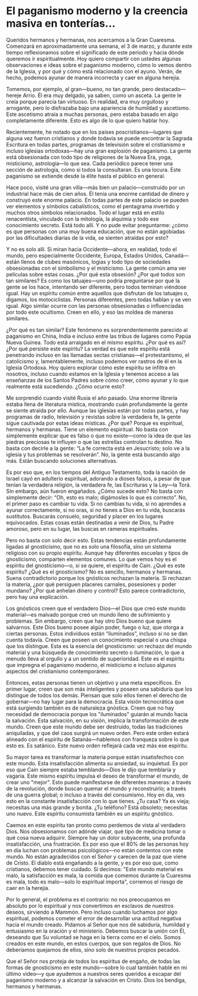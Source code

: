 # El paganismo moderno y la creencia masiva en tonterías...  

Queridos hermanos y hermanas, nos acercamos a la Gran Cuaresma. Comenzará en aproximadamente una semana, el 3 de marzo, y durante este tiempo reflexionamos sobre el significado de este período y hacia dónde queremos ir espiritualmente. Hoy quiero compartir con ustedes algunas observaciones e ideas sobre el paganismo moderno, cómo lo vemos dentro de la Iglesia, y por qué y cómo está relacionado con el ayuno. Verán, de hecho, podemos ayunar de manera incorrecta y caer en alguna herejía.  

Tomemos, por ejemplo, al gran—bueno, no tan grande, pero destacado—hereje Arrio. Él era muy delgado, ya saben, como un asceta. La gente le creía porque parecía tan virtuoso. En realidad, era muy orgulloso y arrogante, pero lo disfrazaba bajo una apariencia de humildad y ascetismo. Este ascetismo atraía a muchas personas, pero estaba basado en algo completamente diferente. Esto es algo de lo que quiero hablar hoy.  

Recientemente, he notado que en los países poscristianos—lugares que alguna vez fueron cristianos y donde todavía se puede encontrar la Sagrada Escritura en todas partes, programas de televisión sobre el cristianismo e incluso iglesias ortodoxas—hay una gran explosión de paganismo. La gente está obsesionada con todo tipo de religiones de la Nueva Era, yoga, misticismo, astrología—lo que sea. Cada periódico parece tener una sección de astrología, como si todos la consultaran. Es una locura. Este paganismo se extiende desde la élite hasta el público en general.  

Hace poco, visité una gran villa—más bien un palacio—construido por un industrial hace más de cien años. Él tenía una enorme cantidad de dinero y construyó este enorme palacio. En todas partes de este palacio se pueden ver elementos y símbolos cabalísticos, como el pentagrama invertido y muchos otros símbolos relacionados. Todo el lugar está en estilo renacentista, vinculado con la mitología, la alquimia y todo ese conocimiento secreto. Está todo allí. Y no pude evitar preguntarme: ¿cómo es que personas con una muy buena educación, que no están agobiadas por las dificultades diarias de la vida, se sienten atraídas por esto?  

Y no es solo allí. Si miran hacia Occidente—ahora, en realidad, todo el mundo, pero especialmente Occidente, Europa, Estados Unidos, Canadá—están llenos de clubes masónicos, logias y todo tipo de sociedades obsesionadas con el simbolismo y el misticismo. La gente común ama ver películas sobre estas cosas. ¿Por qué esta obsesión? ¿Por qué todos son tan similares? Es como los tatuajes—uno podría preguntarse por qué la gente se los hace, intentando ser diferente, pero todos terminan viéndose igual. Hay un espíritu común entre aquellos que disfrutan de los tatuajes o, digamos, los motociclistas. Personas diferentes, pero todas hablan y se ven igual. Algo similar ocurre con las personas obsesionadas o influenciadas por todo este ocultismo. Creen en ello, y eso las moldea de maneras similares.  

¿Por qué es tan similar? Este fenómeno es sorprendentemente parecido al paganismo en China, India e incluso entre las tribus de lugares como Papúa Nueva Guinea. Todo está arraigado en el mismo espíritu. ¿Por qué es así? ¿Por qué persiste este espíritu? La verdad es que este espíritu está penetrando incluso en las llamadas sectas cristianas—el protestantismo, el catolicismo y, lamentablemente, incluso podemos ver rastros de él en la Iglesia Ortodoxa. Hoy quiero explorar cómo este espíritu se infiltra en nosotros, incluso cuando estamos en la Iglesia y tenemos acceso a las enseñanzas de los Santos Padres sobre cómo creer, cómo ayunar y lo que realmente está sucediendo. ¿Cómo ocurre esto?  

Me sorprendió cuando visité Rusia el año pasado. Una enorme librería estaba llena de literatura mística, mostrando cuán profundamente la gente se siente atraída por ello. Aunque las iglesias están por todas partes, y hay programas de radio, televisión y revistas sobre la verdadera fe, la gente sigue cautivada por estas ideas místicas. ¿Por qué? Porque es espiritual, hermanos y hermanas. Tiene un elemento espiritual. No basta con simplemente explicar que es falso o que no existe—como la idea de que las piedras preciosas te influyen o que las estrellas controlan tu destino. No basta con decirle a la gente: “La fe correcta está en Jesucristo; solo ve a la iglesia y tus problemas se resolverán”. No, la gente está buscando algo más. Están buscando soluciones alternativas.  

Es por eso que, en los tiempos del Antiguo Testamento, toda la nación de Israel cayó en adulterio espiritual, adorando a dioses falsos, a pesar de que tenían la verdadera religión, la verdadera fe, las Escrituras y la Ley—la Torá. Sin embargo, aún fueron engañados. ¿Cómo sucede esto? No basta con simplemente decir: “Oh, esto es malo; digámosles lo que es correcto”. No, el primer paso es cambiar tu vida. Si no cambias tu vida, si no aprendes a ayunar correctamente, si no oras, si no tienes a Dios en tu vida, buscarás sustitutos. Buscarás consuelo, seguridad y placer en los lugares equivocados. Estas cosas están destinadas a venir de Dios, tu Padre amoroso, pero en su lugar, las buscas en rameras espirituales.  

Pero no basta con solo decir esto. Estas tendencias están profundamente ligadas al gnosticismo, que no es solo una filosofía, sino un sistema religioso con su propio espíritu. Aunque hay diferentes escuelas y tipos de gnosticismo, comparten elementos comunes. Lo que vemos hoy es el espíritu del gnosticismo—o, si se quiere, el espíritu de Caín. ¿Qué es este espíritu? ¿Qué es el gnosticismo? No es sencillo, hermanos y hermanas. Suena contradictorio porque los gnósticos rechazan la materia. Si rechazan la materia, ¿por qué persiguen placeres carnales, posesiones y poder mundano? ¿Por qué anhelan dinero y control? Esto parece contradictorio, pero hay una explicación.  

Los gnósticos creen que el verdadero Dios—el Dios que creó este mundo material—es malvado porque creó un mundo lleno de sufrimiento y problemas. Sin embargo, creen que hay otro Dios bueno que quiere salvarnos. Este Dios bueno posee algún poder, fuego o luz, que otorga a ciertas personas. Estos individuos están “iluminados”, incluso si no se dan cuenta todavía. Creen que poseen un conocimiento especial o una chispa que los distingue. Esta es la esencia del gnosticismo: un rechazo del mundo material y una búsqueda de conocimiento secreto o iluminación, lo que a menudo lleva al orgullo y a un sentido de superioridad. Este es el espíritu que impregna el paganismo moderno, el misticismo e incluso algunos aspectos del cristianismo contemporáneo.

Entonces, estas personas tienen un objetivo y una meta específicos. En primer lugar, creen que son más inteligentes y poseen una sabiduría que los distingue de todos los demás. Piensan que solo ellos tienen el derecho de gobernar—no hay lugar para la democracia. Esta visión tecnocrática que está surgiendo también es de naturaleza gnóstica. Creen que no hay necesidad de democracia porque los "iluminados" guiarán al mundo hacia la salvación. Esta salvación, en su visión, implica la transformación de este mundo. Creen que este mundo debe ser destruido, todas las tradiciones aniquiladas, y que del caos surgirá un nuevo orden. Pero este orden estará alineado con el espíritu de Satanás—hablemos con franqueza sobre lo que esto es. Es satánico. Este nuevo orden reflejará cada vez más ese espíritu.

Su mayor tarea es transformar la materia porque están insatisfechos con este mundo. Esta insatisfacción alimenta su ansiedad, su inquietud. Es por eso que Caín siempre estaba temblando—Dios le dijo que temblaría y vagaría. Este mismo espíritu impulsa el deseo de transformar el mundo, de crear uno "mejor". Esto puede manifestarse de diferentes maneras: a través de la revolución, donde buscan quemar el mundo y reconstruirlo; a través de una guerra global; o incluso a través del consumismo. Hoy en día, ves esto en la constante insatisfacción con lo que tienes. ¿Tu casa? Ya es vieja; necesitas una más grande y bonita. ¿Tu teléfono? Está obsoleto; necesitas uno nuevo. Este espíritu consumista también es un espíritu gnóstico.

Caemos en este espíritu tan pronto como perdemos de vista al verdadero Dios. Nos obsesionamos con adónde viajar, qué tipo de medicina tomar o qué cosa nueva adquirir. Siempre hay un dolor subyacente, una profunda insatisfacción, una frustración. Es por eso que el 80% de las personas hoy en día luchan con problemas psicológicos—no están contentos con este mundo. No están agradecidos con el Señor y carecen de la paz que viene de Cristo. El diablo está engañando a la gente, y es por eso que, como cristianos, debemos tener cuidado. Si decimos: "Este mundo material es malo, la satisfacción es mala, la comida que comemos durante la Cuaresma es mala, todo es malo—solo lo espiritual importa", corremos el riesgo de caer en la herejía.

Por lo general, el problema es el contrario: no nos preocupamos en absoluto por lo espiritual y nos convertimos en esclavos de nuestros deseos, sirviendo a Mammón. Pero incluso cuando luchamos por algo espiritual, podemos cometer el error de desarrollar una actitud negativa hacia el mundo creado. Pidamos al Señor que nos dé sabiduría, humildad y entusiasmo en la oración y el ministerio. Debemos buscar la unión con Él, deseando que Su voluntad se haga en la tierra como en el cielo. Somos creados en este mundo, en estos cuerpos, que son regalos de Dios. No deberíamos quejarnos de ellos, sino solo de nuestros propios pecados.

Que el Señor nos proteja de todos los espíritus de engaño, de todas las formas de gnosticismo en este mundo—sobre lo cual también hablé en mi último video—y que ayudemos a nuestros seres queridos a escapar del paganismo moderno y a alcanzar la salvación en Cristo. Dios los bendiga, hermanos y hermanas.

